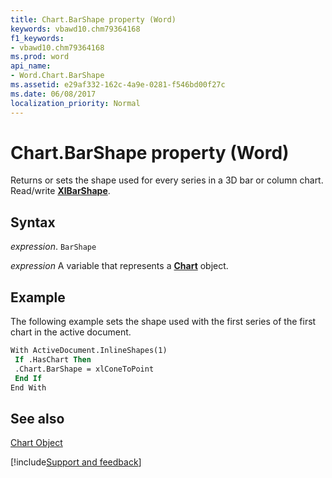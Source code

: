 ```yaml
---
title: Chart.BarShape property (Word)
keywords: vbawd10.chm79364168
f1_keywords:
- vbawd10.chm79364168
ms.prod: word
api_name:
- Word.Chart.BarShape
ms.assetid: e29af332-162c-4a9e-0281-f546bd00f27c
ms.date: 06/08/2017
localization_priority: Normal
---
```



# Chart.BarShape property (Word)

Returns or sets the shape used for every series in a 3D bar or column chart. Read/write  **[XlBarShape](Word.xlbarshape.md)**.


## Syntax

_expression_. `BarShape`

_expression_ A variable that represents a **[Chart](Word.Chart.md)** object.


## Example

The following example sets the shape used with the first series of the first chart in the active document.


```vb
With ActiveDocument.InlineShapes(1) 
 If .HasChart Then 
 .Chart.BarShape = xlConeToPoint 
 End If 
End With
```


## See also


[Chart Object](Word.Chart.md)

[!include[Support and feedback](~/includes/feedback-boilerplate.md)]